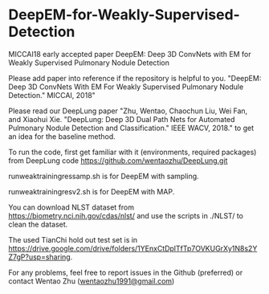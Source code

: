 # DeepEM-for-Weakly-Supervised-Detection
MICCAI18 early accepted paper DeepEM: Deep 3D ConvNets with EM for Weakly Supervised Pulmonary Nodule Detection

Please add paper into reference if the repository is helpful to you. "DeepEM: Deep 3D ConvNets With EM For Weakly Supervised Pulmonary Nodule Detection." MICCAI, 2018"

Please read our DeepLung paper "Zhu, Wentao, Chaochun Liu, Wei Fan, and Xiaohui Xie. "DeepLung: Deep 3D Dual Path Nets for Automated Pulmonary Nodule Detection and Classification." IEEE WACV, 2018." to get an idea for the baseline method. 

To run the code, first get familiar with it (environments, required packages) from DeepLung code https://github.com/wentaozhu/DeepLung.git

runweaktrainingressamp.sh is for DeepEM with sampling.

runweaktrainingresv2.sh is for DeepEM with MAP.

You can download NLST dataset from https://biometry.nci.nih.gov/cdas/nlst/ and use the scripts in ./NLST/ to clean the dataset.

The used TianChi hold out test set is in https://drive.google.com/drive/folders/1YEnxCtDplTfTp7OVKUGrXy1N8s2YZ7gP?usp=sharing.

For any problems, feel free to report issues in the Github (preferred) or contact Wentao Zhu (wentaozhu1991@gmail.com)

